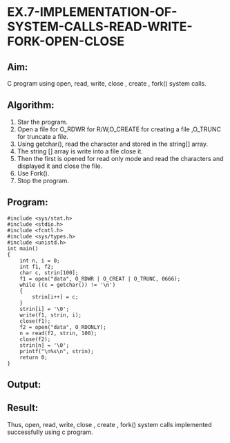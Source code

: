 # EX.7-IMPLEMENTATION-OF-SYSTEM-CALLS-READ-WRITE-FORK-OPEN-CLOSE
## Aim:
C program using open, read, write, close , create , fork() system calls.
## Algorithm:
1. Star the program.
2. Open a file for O_RDWR for R/W,O_CREATE for creating a file ,O_TRUNC for truncate a file.
3. Using getchar(), read the character and stored in the string[] array.
4. The string [] array is write into a file close it.
5. Then the first is opened for read only mode and read the characters and displayed it and close the file.
6. Use Fork().
7. Stop the program.
## Program:
```
#include <sys/stat.h>
#include <stdio.h>
#include <fcntl.h>
#include <sys/types.h>
#include <unistd.h>
int main()
{
    int n, i = 0;
    int f1, f2;
    char c, strin[100];
    f1 = open("data", O_RDWR | O_CREAT | O_TRUNC, 0666);
    while ((c = getchar()) != '\n')
    {
        strin[i++] = c;
    }
    strin[i] = '\0';
    write(f1, strin, i);
    close(f1);
    f2 = open("data", O_RDONLY);
    n = read(f2, strin, 100);
    close(f2);
    strin[n] = '\0';
    printf("\n%s\n", strin);
    return 0;
}
```
## Output:

## Result:
Thus, open, read, write, close , create , fork() system calls implemented successfully using c
program.

